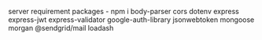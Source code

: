 server requirement packages -
npm i body-parser cors dotenv express express-jwt express-validator google-auth-library jsonwebtoken mongoose morgan @sendgrid/mail loadash
